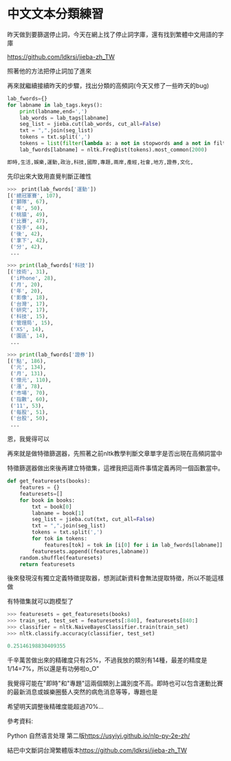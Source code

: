 中文文本分類練習
==

昨天做到要篩選停止詞，今天在網上找了停止詞字庫，還有找到繁體中文用語的字庫

<https://github.com/ldkrsi/jieba-zh_TW>

照著他的方法把停止詞加了進來

再來就繼續接續昨天的步驟，找出分類的高頻詞(今天又修了一些昨天的bug)
```python
lab_fwords={}
for labname in lab_tags.keys():
    print(labname,end=',')
    lab_words = lab_tags[labname]
    seg_list = jieba.cut(lab_words, cut_all=False)
    txt = ",".join(seg_list)
    tokens = txt.split(',')
    tokens = list(filter(lambda a: a not in stopwords and a not in filterwords, tokens))
    lab_fwords[labname] = nltk.FreqDist(tokens).most_common(2000)

即時,生活,娛樂,運動,政治,科技,國際,專題,兩岸,產經,社會,地方,證券,文化,
```

先印出來大致用直覺判斷正確性
```python
>>>　print(lab_fwords['運動'])
[('總冠軍賽', 107),
 ('獅隊', 67),
 ('年', 50),
 ('桃猿', 49),
 ('比賽', 47),
 ('投手', 44),
 ('後', 42),
 ('拿下', 42),
 ('分', 42),
 ...
```
```python
>>> print(lab_fwords['科技'])
[('技術', 31),
 ('iPhone', 28),
 ('月', 20),
 ('年', 20),
 ('影像', 18),
 ('台灣', 17),
 ('研究', 17),
 ('科技', 15),
 ('管理局', 15),
 ('XS', 14),
 ('園區', 14),
 ...
```
```python
>>> print(lab_fwords['證券'])
[('點', 186),
 ('元', 134),
 ('月', 131),
 ('億元', 110),
 ('漲', 78),
 ('市場', 70),
 ('指數', 60),
 ('11', 53),
 ('每股', 51),
 ('台股', 50),
 ...
```

恩，我覺得可以


再來就是做特徵篩選器，先照著之前nltk教學判斷文章單字是否出現在高頻詞當中

特徵篩選器做出來後再建立特徵集，這裡我把這兩件事情定義再同一個函數當中。
```python
def get_featuresets(books):
    features = {}
    featuresets=[]
    for book in books:
        txt = book[0]
        labname = book[1]
        seg_list = jieba.cut(txt, cut_all=False)
        txt = ",".join(seg_list)
        tokens = txt.split(',')
        for tok in tokens:
            features[tok] = tok in [i[0] for i in lab_fwords[labname]]
        featuresets.append((features,labname))
    random.shuffle(featuresets)
    return featuresets
```
後來發現沒有獨立定義特徵提取器，想測試新資料會無法提取特徵，所以不能這樣做


有特徵集就可以跑模型了
```python
>>> featuresets = get_featuresets(books)
>>> train_set, test_set = featuresets[:840], featuresets[840:]
>>> classifier = nltk.NaiveBayesClassifier.train(train_set)
>>> nltk.classify.accuracy(classifier, test_set)

0.25146198830409355
```

千辛萬苦做出來的精確度只有25%，不過我放的類別有14種，最差的精度是1/14=7%，所以還是有功勞啦o_O"

我覺得可能在"即時"和"專題"這兩個類別上識別度不高。即時也可以包含運動比賽的最新消息或娛樂圈藝人突然的病危消息等等，專題也是

希望明天調整後精確度能超過70%...

參考資料:

Python 自然语言处理 第二版<https://usyiyi.github.io/nlp-py-2e-zh/>

結巴中文斷詞台灣繁體版本<https://github.com/ldkrsi/jieba-zh_TW>
